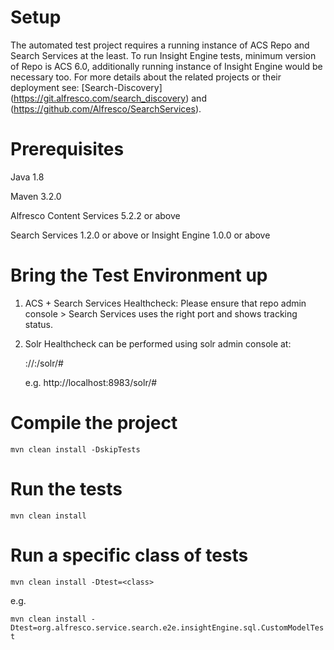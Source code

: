 # Setup
The automated test project requires a running instance of ACS Repo and Search Services at the least.
To run Insight Engine tests, minimum version of Repo is ACS 6.0, additionally running instance of Insight Engine would be necessary too.
For more details about the related projects or their deployment see: [Search-Discovery] (https://git.alfresco.com/search_discovery) and (https://github.com/Alfresco/SearchServices).

# Prerequisites
Java 1.8

Maven 3.2.0

Alfresco Content Services 5.2.2 or above

Search Services 1.2.0 or above or Insight Engine 1.0.0 or above

# Bring the Test Environment up

1. ACS + Search Services Healthcheck: Please ensure that repo admin console > Search Services uses the right port and shows tracking status.
    
2. Solr Healthcheck can be performed using solr admin console at:

    <protocol>://<repo-host-ip>:<solr-port>/solr/#

    e.g. http://localhost:8983/solr/#

# Compile the project
`mvn clean install -DskipTests`

# Run the tests
`mvn clean install`

# Run a specific class of tests
`mvn clean install -Dtest=<class>`

e.g.

`mvn clean install -Dtest=org.alfresco.service.search.e2e.insightEngine.sql.CustomModelTest`
